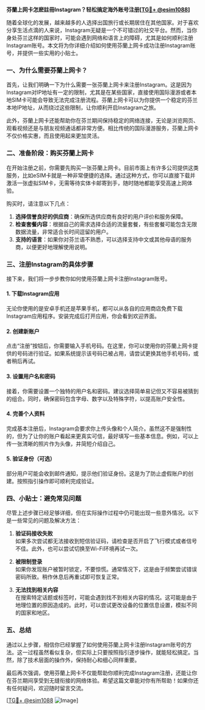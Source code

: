 **芬蘭上网卡怎麽註冊Instagram？轻松搞定海外账号注册[[TG💪+ @esim1088](https://t.me/s/esim1088)]**

随着全球化的发展，越来越多的人选择出国旅行或长期居住在其他国家。对于喜欢分享生活点滴的人来说，Instagram无疑是一个不可错过的社交平台。然而，当你身处芬兰这样的国家时，可能会遇到网络和语言上的障碍，尤其是如何顺利注册Instagram账号。本文将为你详细介绍如何使用芬蘭上网卡成功注册Instagram账号，并提供一些实用的小贴士。

### **一、为什么需要芬蘭上网卡？**

首先，让我们明确一下为什么需要一张芬蘭上网卡来注册Instagram。这是因为Instagram对IP地址有一定的限制，尤其是在某些国家，直接使用国际漫游或者本地SIM卡可能会导致无法完成注册流程。芬蘭上网卡可以为你提供一个稳定的芬兰本地IP地址，从而绕过这些限制，让你顺利开启Instagram之旅。

此外，芬蘭上网卡还能帮助你在芬兰期间保持稳定的网络连接，无论是浏览网页、观看视频还是与朋友视频通话都非常方便。相比传统的国际漫游服务，芬蘭上网卡不仅价格实惠，而且使用起来更加灵活。

### **二、准备阶段：购买芬蘭上网卡**

在开始注册之前，你需要先购买一张芬蘭上网卡。目前市面上有许多公司提供这类服务，比如eSIM卡就是一种非常便捷的选择。通过这种方式，你可以直接下载并激活一张虚拟SIM卡，无需等待实体卡邮寄到手，随时随地都能享受高速上网体验。

购买时，请注意以下几点：
1. **选择信誉良好的供应商**：确保所选供应商有良好的用户评价和服务保障。
2. **检查套餐内容**：根据自己的需求选择合适的流量套餐，有些套餐可能包含无限数据流量，非常适合长时间逗留的用户。
3. **支持的语言**：如果你对芬兰语不熟悉，可以选择支持中文或其他母语的服务商，以便更好地理解使用说明。

### **三、注册Instagram的具体步骤**

接下来，我们将一步步教你如何使用芬蘭上网卡注册Instagram账号。

#### **1. 下载Instagram应用**
无论你使用的是安卓手机还是苹果手机，都可以从各自的应用商店免费下载Instagram应用程序。安装完成后打开应用，你会看到欢迎界面。

#### **2. 创建新账户**
点击“注册”按钮后，你需要输入手机号码。在这里，你可以使用你的芬蘭上网卡提供的号码进行验证。如果系统提示该号码已被占用，请尝试更换其他手机号码，或者稍后再试。

#### **3. 设置用户名和密码**
接着，你需要设置一个独特的用户名和密码。建议选择简单易记但又不容易被猜到的组合。同时，确保密码包含字母、数字以及特殊字符，以提高账户安全性。

#### **4. 完善个人资料**
完成基本注册后，Instagram会要求你上传头像和个人简介。虽然这不是强制性的，但为了让你的账户看起来更真实可信，最好填写一些基本信息。例如，可以上传一张清晰的照片作为头像，并简短介绍自己。

#### **5. 验证身份（可选）**
部分用户可能会收到邮件通知，提示他们验证身份。这是为了防止虚假账户的创建。按照指引操作即可顺利完成验证。

### **四、小贴士：避免常见问题**

尽管上述步骤已经足够详细，但在实际操作过程中仍可能出现一些意外情况。以下是一些常见的问题及解决方法：

1. **验证码接收失败**  
   如果多次尝试都无法接收到短信验证码，请检查是否开启了飞行模式或者信号不佳。此外，也可以尝试切换至Wi-Fi环境再试一次。

2. **被限制登录**  
   如果你发现账户被暂时锁定，不要惊慌。通常情况下，这是由于频繁尝试错误密码所致。稍作休息后再重试即可恢复正常。

3. **无法找到相关内容**  
   在搜索特定话题或标签时，可能会遇到找不到相关内容的情况。这可能是由于地理位置的原因造成的。此时，可以尝试更改设备的位置信息设置，模拟不同的国家和地区。

### **五、总结**

通过以上步骤，相信你已经掌握了如何使用芬蘭上网卡注册Instagram账号的方法。这一过程虽然看似复杂，但实际上只要按照指引逐步操作，就能轻松搞定。当然，除了技术层面的操作外，保持耐心和细心同样重要。

最后再次强调，使用芬蘭上网卡不仅能帮助你顺利完成Instagram注册，还能让你在芬兰期间享受到无缝衔接的网络体验。希望这篇文章能对你有所帮助！如果你还有任何疑问，欢迎随时留言交流。

[[TG💪+ @esim1088](https://t.me/s/esim1088) ![Image](https://i.postimg.cc/4NQfJmqS/Snipaste-2025-05-13-00-14-12.png)]